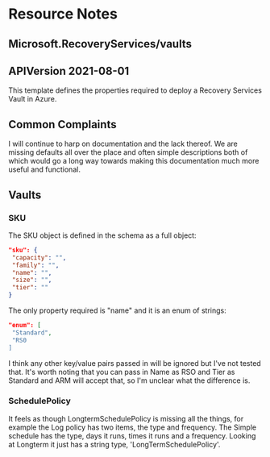 # Resource Notes

## Microsoft.RecoveryServices/vaults

## APIVersion 2021-08-01

This template defines the properties required to deploy a Recovery Services Vault in Azure.

## Common Complaints

I will continue to harp on documentation and the lack thereof. We are missing defaults all over the place and often simple descriptions both of which would go a long way towards making this documentation much more useful and functional.

## Vaults

### SKU

The SKU object is defined in the schema as a full object:

```json
"sku": {
 "capacity": "",
 "family": "",
 "name": "",
 "size": "",
 "tier": ""
}
```

The only property required is "name" and it is an enum of strings:

```json
"enum": [
 "Standard",
 "RS0
]
```

I think any other key/value pairs passed in will be ignored but I've not tested that. It's worth noting that you can pass in Name as RSO and Tier as Standard and ARM will accept that, so I'm unclear what the difference is.

### SchedulePolicy

It feels as though LongtermSchedulePolicy is missing all the things, for example the Log policy has two items, the type and frequency. The Simple schedule has the type, days it runs, times it runs and a frequency. Looking at Longterm it just has a string type, 'LongTermSchedulePolicy'.
